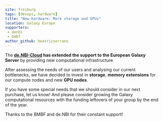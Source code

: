 ```yaml
---
site: freiburg
tags: [devops, hardware]
title: "New hardware: More storage and GPUs"
location: Galaxy Europe
supporters:
 - denbi
 - bmbf
author_github: beatrizserrano
---
```


The __[de.NBI-Cloud](https://www.denbi.de/cloud) has extended the support to the European Galaxy Server__ by providing new computational infrastructure.

After assessing the needs of our users and analysing our current bottlenecks, we have decided to invest in __storage__, __memory extensions__ for our compute nodes and new __GPU nodes__.

If you have some special needs that we should consider in our next purchase, let us know! And please consider growing the Galaxy computational resources with the funding leftovers of your group by the end of the year.

Thanks to the BMBF and de.NBI for their constant support!